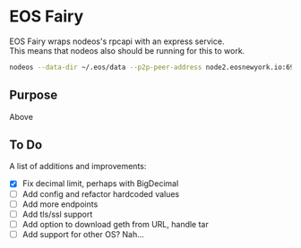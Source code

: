 # EOS Fairy 

EOS Fairy wraps nodeos's rpcapi with an express service.<br/>
This means that nodeos also should be running for this to work.

```bash
nodeos --data-dir ~/.eos/data --p2p-peer-address node2.eosnewyork.io:6987 --genesis-json ~/.eos/genesis.json --http-server-address 127.0.0.1:9998 --p2p-listen-endpoint 127.0.0.1:9999
```

## Purpose

Above

## To Do

A list of additions and improvements:

* [x] Fix decimal limit, perhaps with BigDecimal 
* [ ] Add config and refactor hardcoded values 
* [ ] Add more endpoints 
* [ ] Add tls/ssl support 
* [ ] Add option to download geth from URL, handle tar 
* [ ] Add support for other OS? Nah...
